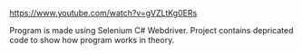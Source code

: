 https://www.youtube.com/watch?v=gVZLtKg0ERs

Program is made using Selenium C# Webdriver. Project contains depricated code to show how program works in theory.